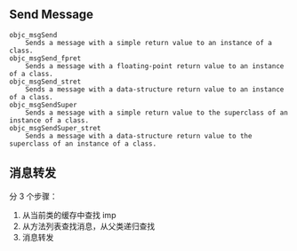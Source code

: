
## Send Message

```
objc_msgSend
    Sends a message with a simple return value to an instance of a class.
objc_msgSend_fpret
    Sends a message with a floating-point return value to an instance of a class.
objc_msgSend_stret
    Sends a message with a data-structure return value to an instance of a class.
objc_msgSendSuper
    Sends a message with a simple return value to the superclass of an instance of a class.
objc_msgSendSuper_stret
    Sends a message with a data-structure return value to the superclass of an instance of a class.
```

## 消息转发

分 3 个步骤：

1. 从当前类的缓存中查找 imp
2. 从方法列表查找消息，从父类递归查找
3. 消息转发

